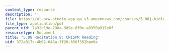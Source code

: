 ```yaml
---
content_type: resource
description: ''
file: https://ol-ocw-studio-app-qa.s3.amazonaws.com/courses/5-08j-biological-chemistry-ii-spring-2016/372e817c4b62048a3f28656f352bae6a_MIT5_08jS16r8.pdf
file_type: application/pdf
parent_uid: 7a32c19e-298a-989e-6f0e-a8350a915e8f
resourcetype: Document
title: '5.08 Recitation 8: CRISPR Reading'
uid: 372e817c-4b62-048a-3f28-656f352bae6a
---
```

